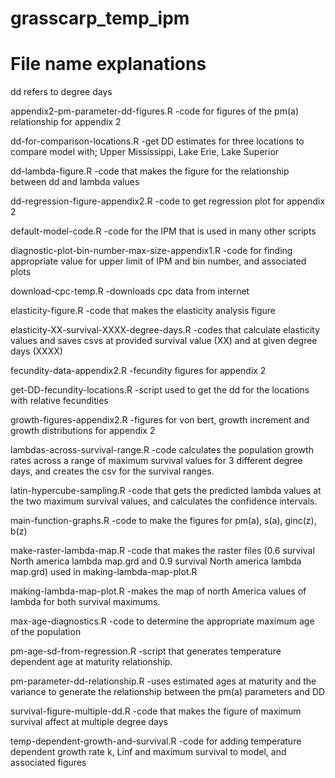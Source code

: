 # grasscarp_temp_ipm

# File name explanations

dd refers to degree days

appendix2-pm-parameter-dd-figures.R-code for figures of the pm(a) relationship for appendix 2dd-for-comparison-locations.R-get DD estimates for three locations to compare model with; Upper Mississippi, Lake Erie, Lake Superiordd-lambda-figure.R-code that makes the figure for the relationship between dd and lambda valuesdd-regression-figure-appendix2.R-code to get regression plot for appendix 2default-model-code.R-code for the IPM that is used in many other scripts

diagnostic-plot-bin-number-max-size-appendix1.R-code for finding appropriate value for upper limit of IPM and bin number, and associated plotsdownload-cpc-temp.R-downloads cpc data from internetelasticity-figure.R-code that makes the elasticity analysis figureelasticity-XX-survival-XXXX-degree-days.R-codes that calculate elasticity values and saves csvs at provided survival value (XX) and at given degree days (XXXX)

fecundity-data-appendix2.R-fecundity figures for appendix 2

get-DD-fecundity-locations.R-script used to get the dd for the locations with relative fecunditiesgrowth-figures-appendix2.R-figures for von bert, growth increment and growth distributions for appendix 2

lambdas-across-survival-range.R-code calculates the population growth rates across a range of maximum survival values for 3 different degree days, and creates the csv for the survival ranges.latin-hypercube-sampling.R-code that gets the predicted lambda values at the two maximum survival values, and calculates the confidence intervals. 

main-function-graphs.R-code to make the figures for pm(a), s(a), ginc(z), b(z)make-raster-lambda-map.R-code that makes the raster files (0.6 survival North america lambda map.grd and 0.9 survival North america lambda map.grd) used in making-lambda-map-plot.Rmaking-lambda-map-plot.R-makes the map of north America values of lambda for both survival maximums.max-age-diagnostics.R-code to determine the appropriate maximum age of the population

pm-age-sd-from-regression.R-script that generates temperature dependent age at maturity relationship.pm-parameter-dd-relationship.R-uses estimated ages at maturity and the variance to generate the relationship between the pm(a) parameters and DD

survival-figure-multiple-dd.R-code that makes the figure of maximum survival affect at multiple degree daystemp-dependent-growth-and-survival.R-code for adding temperature dependent growth rate k, Linf and maximum survival to model, and associated figures